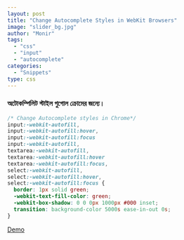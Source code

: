 ```yaml
---
layout: post
title: "Change Autocomplete Styles in WebKit Browsers"
image: "slider_bg.jpg"
author: "Monir"
tags:
  - "css"
  - "input"
  - "autocomplete"
categories:
  - "Snippets"
type: css  
---
```


### অটোকম্পিলিট স্টাইল গুগোল ক্রোমের জন্যে।

```css
/* Change Autocomplete styles in Chrome*/
input:-webkit-autofill,
input:-webkit-autofill:hover,
input:-webkit-autofill:focus
input:-webkit-autofill,
textarea:-webkit-autofill,
textarea:-webkit-autofill:hover
textarea:-webkit-autofill:focus,
select:-webkit-autofill,
select:-webkit-autofill:hover,
select:-webkit-autofill:focus {
  border: 1px solid green;
  -webkit-text-fill-color: green;
  -webkit-box-shadow: 0 0 0px 1000px #000 inset;
  transition: background-color 5000s ease-in-out 0s;
}
```

[Demo](http://codepen.io/team/css-tricks/pen/oxyJxR/)

